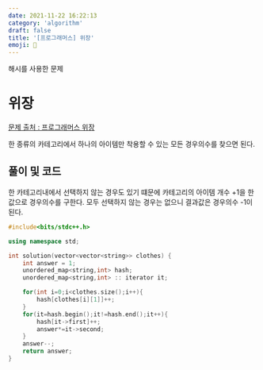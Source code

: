 ```yaml
---
date: 2021-11-22 16:22:13
category: 'algorithm'
draft: false
title: '[프로그래머스] 위장'
emoji: 👕
---
```


해시를 사용한 문제

# 위장

[문제 출처 : 프로그래머스 위장](https://programmers.co.kr/learn/courses/30/lessons/42578)

한 종류의 카테고리에서 하나의 아이템만 착용할 수 있는 모든 경우의수를 찾으면 된다.

## 풀이 및 코드

한 카테고리내에서 선택하지 않는 경우도 있기 떄문에 카테고리의 아이템 개수 +1을 한 값으로 경우의수를 구한다. 모두 선택하지 않는 경우는 없으니 결과값은 경우의수 -1이 된다.

```cpp
#include<bits/stdc++.h>

using namespace std;

int solution(vector<vector<string>> clothes) {
    int answer = 1;
    unordered_map<string,int> hash;
    unordered_map<string,int> :: iterator it;

    for(int i=0;i<clothes.size();i++){
        hash[clothes[i][1]]++;
    }
    for(it=hash.begin();it!=hash.end();it++){
        hash[it->first]++;
        answer*=it->second;
    }
    answer--;
    return answer;
}
```
